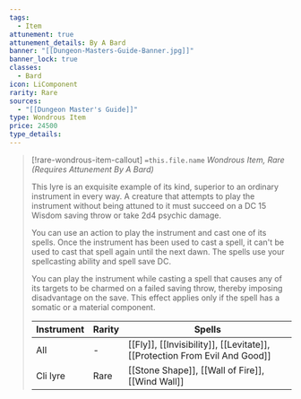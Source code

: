 ```yaml
---
tags:
  - Item
attunement: true
attunement_details: By A Bard
banner: "[[Dungeon-Masters-Guide-Banner.jpg]]"
banner_lock: true
classes:
  - Bard
icon: LiComponent
rarity: Rare
sources:
  - "[[Dungeon Master's Guide]]"
type: Wondrous Item
price: 24500
type_details:
---
```

>[!rare-wondrous-item-callout] `=this.file.name`
>*Wondrous Item, Rare (Requires Attunement By A Bard)*
>
>This lyre is an exquisite example of its kind, superior to an ordinary instrument in every way. A creature that attempts to play the instrument without being attuned to it must succeed on a DC 15 Wisdom saving throw or take 2d4 psychic damage.
>
>You can use an action to play the instrument and cast one of its spells. Once the instrument has been used to cast a spell, it can't be used to cast that spell again until the next dawn. The spells use your spellcasting ability and spell save DC.
>
>You can play the instrument while casting a spell that causes any of its targets to be charmed on a failed saving throw, thereby imposing disadvantage on the save. This effect applies only if the spell has a somatic or a material component.
>
>
>
>| Instrument | Rarity | Spells |
>| --- | --- | --- |
>| All | - | [[Fly]], [[Invisibility]], [[Levitate]], [[Protection From Evil And Good]] |
>| Cli lyre | Rare | [[Stone Shape]], [[Wall of Fire]], [[Wind Wall]] |

>
